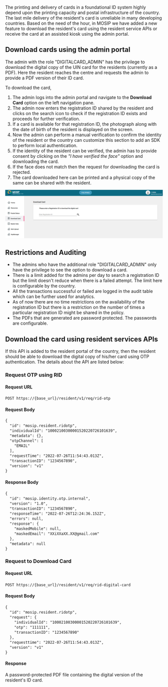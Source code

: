 The printing and delivery of cards in a foundational ID system highly depend upon the printing capacity and postal infrastructure of the country. The last mile delivery of the resident's card is unreliable in many developing countries. Based on the need of the hour, in MOSIP we have added a new feature to download the resident's card using the resident service APIs or receive the card at an assisted kiosk using the admin portal.

## Download cards using the admin portal
The admin with the role "DIGITALCARD_ADMIN" has the privilege to download the digital copy of the UIN card for the residents (currently as a PDF). Here the resident reaches the centre and requests the admin to provide a PDF version of their ID card.

To download the card, 
1. The admin logs into the admin portal and navigate to the **Download Card** option on the left navigation pane.
3. The admin now enters the registration ID shared by the resident and clicks on the search icon to check if the registration ID exists and proceeds for further verification.
4. If a card is available for that registration ID, the photograph along with the date of birth of the resident is displayed on the screen.
5. Now the admin can perform a manual verification to confirm the identity of the resident or the country can customize this section to add an SDK to perform local authentication.
6. If the identity of the resident can be verified, the admin has to provide consent by clicking on the *"I have verified the face"* option and downloading the card.
7. If the face does not match then the request for downloading the card is rejected.
8. The card downloaded here can be printed and a physical copy of the same can be shared with the resident.

![](_images/admin/download-card-new.png)

## Restrictions and Auditing
* The admins who have the additional role "DIGITALCARD_ADMIN" only have the privilege to see the option to download a card.
* There is a limit added for the admins per day to search a registration ID but the limit doesn't reduce when there is a failed attempt. The limit here is configurable by the country.
* All the transactions successful or failed are logged in the audit table which can be further used for analytics.
* As of now there are no time restrictions on the availability of the registration ID but there is a restriction on the number of times a particular registration ID might be shared in the policy.
* The PDFs that are generated are password protected. The passwords are configurable.

## Download the card using resident services APIs
If this API is added to the resident portal of the country, then the resident should be able to download the digital copy of his/her card using OTP authentication. The details about the API are listed below:

### Request OTP using RID

#### Request URL
`POST https://{base_url}/resident/v1/req/rid-otp`

#### Request Body
```
{
  "id": "mosip.resident.ridotp",
  "individualId": "10002100300001520220726101639",
  "metadata": {},
  "otpChannel": [
    "EMAIL"
  ],
  "requestTime": "2022-07-26T11:54:43.013Z",
  "transactionID": "1234567890",
  "version": "v1"
}
```

#### Response Body
```
{
  "id": "mosip.identity.otp.internal",
  "version": "1.0",
  "transactionID": "1234567890",
  "responseTime": "2022-07-26T12:24:36.152Z",
  "errors": null,
  "response": {
    "maskedMobile": null,
    "maskedEmail": "XXiXXaXX.XX@gmail.com"
  },
  "metadata": null
}
```

### Request to Download Card

#### Request URL
`POST https://{base_url}/resident/v1/req/rid-digital-card`

#### Request Body
```
{
  "id": "mosip.resident.ridotp",
  "request": {
    "individualId": "10002100300001520220726101639",
    "otp": "111111",
    "transactionID": "1234567890"
  },
  "requesttime": "2022-07-26T11:54:43.013Z",
  "version": "v1"
}
```

#### Response
A password-protected PDF file containing the digital version of the resident's ID card.

